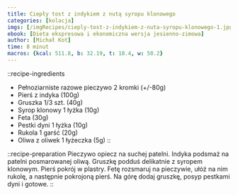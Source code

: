 ```yaml
---
title: Ciepły tost z indykiem z nutą syropu klonowego
categories: [kolacja]
imgs: [/imgRecipes/cieply-tost-z-indykiem-z-nuta-syropu-klonowego-1.jpg, /imgRecipes/cieply-tost-z-indykiem-z-nuta-syropu-klonowego-2.jpg]
ebook: [Dieta ekspresowa i ekonomiczna wersja jesienno-zimowa]
author: [Michał Kot]
time: 8 minut
macros: {kcal: 511.8, b: 32.19, t: 18.4, w: 50.2}
---
```


::recipe-ingredients
- Pełnoziarniste razowe pieczywo 2 kromki (+/-80g)
- Pierś z indyka (100g)
- Gruszka 1/3 szt. (40g)
- Syrop klonowy 1 łyżka (10g)
- Feta (30g)
- Pestki dyni 1 łyżka (10g)
- Rukola 1 garść (20g)
- Oliwa z oliwek 1 łyżeczka (5g)
::

::recipe-preparation
Pieczywo opiecz na suchej patelni. Indyka podsmaż na patelni posmarowanej oliwą. Gruszkę podduś delikatnie z syropem klonowym. Pierś pokrój w plastry. Fetę rozsmaruj na pieczywie, ułóż na nim rukolę, a następnie pokrojoną pierś. Na górę dodaj gruszkę, posyp pestkami dyni i gotowe.
::